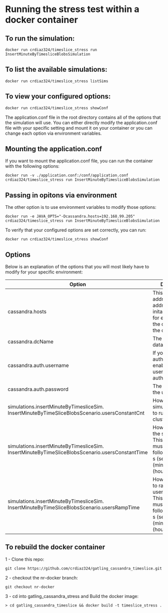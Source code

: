 # Running the stress test within a docker container

## To run the simulation:  
```
docker run crdiaz324/timeslice_stress run InsertMinuteByTimesliceBlobsSimulation
```
## To list the available simulations:
```
docker run crdiaz324/timeslice_stress listSims
```
## To view your configured options:
```
docker run crdiaz324/timeslice_stress showConf
```


The application.conf file in the root directory contains all of the options that the simulation will use. You can either directly modify the application.conf file with your specific setting and mount it on your container or you can change each option via environment variables.  

## Mounting the application.conf
If you want to mount the application.conf file, you can run the container with the following options:
```
docker run -v ./application.conf:/conf/application.conf crdiaz324/timeslice_stress run InsertMinuteByTimesliceBlobsSimulation
```

## Passing in opitons via environment
The other option is to use environment variables to modify those options:
```
docker run -e JAVA_OPTS="-Dcassandra.hosts=192.168.99.205" crdiaz324/timeslice_stress run InsertMinuteByTimesliceBlobsSimulation
```

To verify that your configured options are set correctly, you can run:
```
docker run crdiaz324/timeslice_stress showConf
```

## Options
Below is an explanation of the options that you will most likely have to modify for your specific environment:

|Option| Description|
|---|---|
|cassandra.hosts|  This is the ip address (or addresses) of the inital contact point for establishing the connection to the cluster|
|cassandra.dcName|  The name of the data center|
|cassandra.auth.username|  If you have authentication enabled, enter the username used to authenticate|
|cassandra.auth.password|  The password for the user|
|simulations.insertMinuteByTimesliceSim. InsertMinuteByTimeSliceBlobsScenario.usersConstantCnt|  How many simultanous users to run on the cluster|
|simulations.insertMinuteByTimesliceSim. InsertMinuteByTimeSliceBlobsScenario.usersConstantTime|  How long to run the simulation for.  This parameter must be a int followed by one of s (seconds), m (minutes), h (hours)|
|simulations.insertMinuteByTimesliceSim. InsertMinuteByTimeSliceBlobsScenario.usersRampTime| How long to take to ramp up to usersConstantCnt.  This parameter must be a int followed by one of s (seconds), m (minutes), h (hours)|


## To rebuild the docker container

1 - Clone this repo:  
```
git clone https://github.com/crdiaz324/gatling_cassandra_timeslice.git
```

2 - checkout the nr-docker branch:  
```
git checkout nr-docker
```

3 - cd into gatling_cassandra_stress and Build the docker image:  
```
> cd gatling_cassandra_timeslice && docker build -t timeslice_stress .
```

